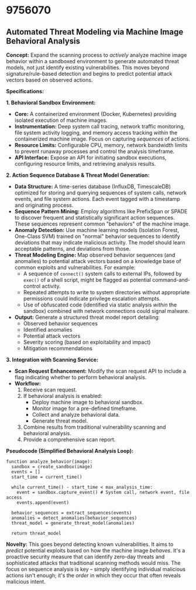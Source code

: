 # 9756070

## Automated Threat Modeling via Machine Image Behavioral Analysis

**Concept:** Expand the scanning process to *actively* analyze machine image behavior within a sandboxed environment to generate automated threat models, not just identify existing vulnerabilities. This moves beyond signature/rule-based detection and begins to predict potential attack vectors based on observed actions.

**Specifications:**

**1. Behavioral Sandbox Environment:**

*   **Core:** A containerized environment (Docker, Kubernetes) providing isolated execution of machine images.
*   **Instrumentation:** Deep system call tracing, network traffic monitoring, file system activity logging, and memory access tracking *within* the containerized machine image.  Focus on capturing *sequences* of actions.
*   **Resource Limits:**  Configurable CPU, memory, network bandwidth limits to prevent runaway processes and control the analysis timeframe.
*   **API Interface:**  Expose an API for initiating sandbox executions, configuring resource limits, and retrieving analysis results.

**2.  Action Sequence Database & Threat Model Generation:**

*   **Data Structure:** A time-series database (InfluxDB, TimescaleDB) optimized for storing and querying sequences of system calls, network events, and file system actions.  Each event tagged with a timestamp and originating process.
*   **Sequence Pattern Mining:** Employ algorithms like PrefixSpan or SPADE to discover frequent and statistically significant action sequences.  These sequences represent common "behaviors" of the machine image.
*   **Anomaly Detection:** Use machine learning models (Isolation Forest, One-Class SVM) trained on "normal" behavior sequences to identify deviations that may indicate malicious activity.  The model should learn acceptable patterns, and deviations from those.
*   **Threat Modeling Engine:**  Map observed behavior sequences (and anomalies) to potential attack vectors based on a knowledge base of common exploits and vulnerabilities.  For example:
    *   A sequence of `connect()` system calls to external IPs, followed by `exec()` of a shell script, might be flagged as potential command-and-control activity.
    *   Repeated attempts to write to system directories without appropriate permissions could indicate privilege escalation attempts.
    *   Use of obfuscated code (identified via static analysis *within* the sandbox) combined with network connections could signal malware.
*   **Output:** Generate a structured threat model report detailing:
    *   Observed behavior sequences
    *   Identified anomalies
    *   Potential attack vectors
    *   Severity scoring (based on exploitability and impact)
    *   Mitigation recommendations

**3.  Integration with Scanning Service:**

*   **Scan Request Enhancement:** Modify the scan request API to include a flag indicating whether to perform behavioral analysis.
*   **Workflow:**
    1.  Receive scan request.
    2.  If behavioral analysis is enabled:
        *   Deploy machine image to behavioral sandbox.
        *   Monitor image for a pre-defined timeframe.
        *   Collect and analyze behavioral data.
        *   Generate threat model.
    3.  Combine results from traditional vulnerability scanning and behavioral analysis.
    4.  Provide a comprehensive scan report.

**Pseudocode (Simplified Behavioral Analysis Loop):**

```
function analyze_behavior(image):
  sandbox = create_sandbox(image)
  events = []
  start_time = current_time()

  while current_time() - start_time < max_analysis_time:
    event = sandbox.capture_event() # System call, network event, file access
    events.append(event)

  behavior_sequences = extract_sequences(events)
  anomalies = detect_anomalies(behavior_sequences)
  threat_model = generate_threat_model(anomalies)

  return threat_model
```

**Novelty:**  This goes beyond detecting known vulnerabilities. It aims to *predict* potential exploits based on how the machine image *behaves*.  It's a proactive security measure that can identify zero-day threats and sophisticated attacks that traditional scanning methods would miss. The focus on sequence analysis is key – simply identifying individual malicious actions isn't enough; it's the *order* in which they occur that often reveals malicious intent.